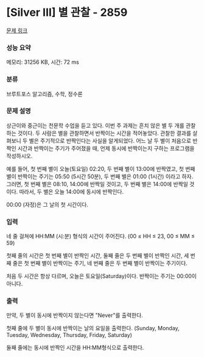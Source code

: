 # [Silver III] 별 관찰 - 2859 

[문제 링크](https://www.acmicpc.net/problem/2859) 

### 성능 요약

메모리: 31256 KB, 시간: 72 ms

### 분류

브루트포스 알고리즘, 수학, 정수론

### 문제 설명

<p>상근이와 중근이는 천문학 수업을 듣고 있다. 이번 주 과제는 흔치 않은 별 두 개를 관찰하는 것이다. 두 사람은 별을 관찰하면서 반짝이는 시간을 적어놓았다. 관찰한 결과를 살펴보니 두 별은 주기적으로 반짝인다는 사실을 알게되었다. 어느 날 두 별이 처음으로 반짝인 시간과 반짝이는 주기가 주어졌을 때, 언제 동시에 반짝이는지 구하는 프로그램을 작성하시오.</p>

<p>예를 들어, 첫 번째 별이 오늘(토요일) 02:20, 두 번째 별이 13:00에 반짝였고, 첫 번째 별이 반짝이는 주기는 05:50 (5시간 50분), 두 번째 별은 01:00 (1시간) 이라고 하자. 그러면, 첫 번째 별은 08:10, 14:00에 반짝일 것이고, 두 번째 별은 14:00에 반짝일 것이다. 따라서, 두 별은 오늘 14:00에 동시에 반짝인다.</p>

<p>00:00 (자정)은 그 날의 첫 시간이다.</p>

### 입력 

 <p>네 줄 걸쳐에 HH:MM (시:분) 형식의 시간이 주어진다. (00 ≤ HH ≤ 23, 00 ≤ MM ≤ 59)</p>

<p>첫째 줄의 시간은 첫 번째 별이 반짝인 시간, 둘째 줄은 두 번째 별이 반짝인 시간, 세 번째 줄은 첫 번째 별이 반짝이는 주기, 네 번째 줄은 두 번째 별이 반짝이는 주기이다.</p>

<p>처음 두 시간은 항상 다르며, 오늘은 토요일(Saturday)이다. 반짝이는 주기는 00:00이 아니다.</p>

### 출력 

 <p>만약, 두 별이 동시에 반짝이지 않는다면 "Never"를 출력한다.</p>

<p>첫째 줄에 두 별이 동시에 반짝이는 날의 요일을 출력한다. (Sunday, Monday, Tuesday, Wednesday, Thursday, Friday, Saturday)</p>

<p>둘째 줄에는 동시에 반짝인 시간을 HH:MM형식으로 출력한다.</p>

